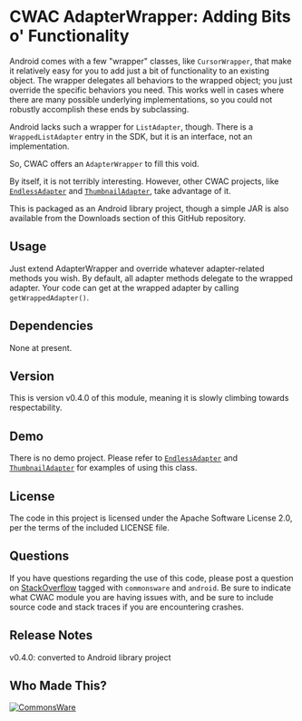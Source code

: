CWAC AdapterWrapper: Adding Bits o' Functionality
=================================================

Android comes with a few "wrapper" classes, like `CursorWrapper`,
that make it relatively easy for you to add just a bit of
functionality to an existing object. The wrapper delegates
all behaviors to the wrapped object; you just override the
specific behaviors you need. This works well in cases where
there are many possible underlying implementations, so you
could not robustly accomplish these ends by subclassing.

Android lacks such a wrapper for `ListAdapter`, though. There
is a `WrappedListAdapter` entry in the SDK, but it is an interface,
not an implementation.

So, CWAC offers an `AdapterWrapper` to fill this void.

By itself, it is not terribly interesting. However, other CWAC
projects, like [`EndlessAdapter`][endless] and
[`ThumbnailAdapter`][thumbnail], take advantage of it.

This is packaged as an Android library project, though a simple
JAR is also available from the Downloads section of this
GitHub repository.

Usage
-----
Just extend AdapterWrapper and override whatever adapter-related
methods you wish. By default, all adapter methods delegate to the
wrapped adapter. Your code can get at the wrapped adapter by
calling `getWrappedAdapter()`.

Dependencies
------------
None at present.

Version
-------
This is version v0.4.0 of this module, meaning it is slowly climbing
towards respectability.

Demo
----
There is no demo project. Please refer to
[`EndlessAdapter`][endless] and [`ThumbnailAdapter`][thumbnail]
for examples of using this class.

License
-------
The code in this project is licensed under the Apache
Software License 2.0, per the terms of the included LICENSE
file.

Questions
---------
If you have questions regarding the use of this code, please post a question
on [StackOverflow](http://stackoverflow.com/questions/ask) tagged with `commonsware` and `android`. Be sure to indicate
what CWAC module you are having issues with, and be sure to include source code 
and stack traces if you are encountering crashes.

Release Notes
-------------
v0.4.0: converted to Android library project

Who Made This?
--------------
<a href="http://commonsware.com">![CommonsWare](http://commonsware.com/images/logo.png)</a>

[gg]: http://groups.google.com/group/cw-android
[endless]: http://github.com/commonsguy/cwac-endless/tree/master
[thumbnail]: http://github.com/commonsguy/cwac-thumbnail/tree/master
